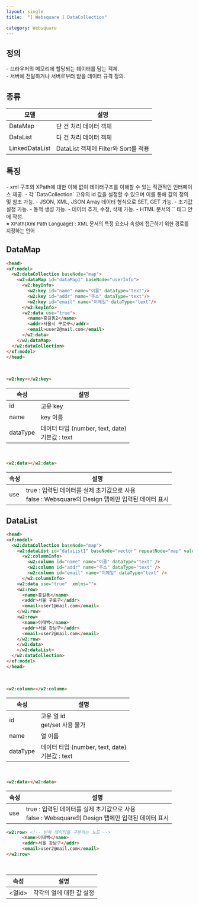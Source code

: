```yaml
---
layout: single
title:  "[ Websquare ] DataCollection"

category: Websquare
---
```



<h2>정의</h2>
- 브라우저의 메모리에 할당되는 데이터를 담는 객체.<br>
- 서버에 전달하거나 서버로부터 받을 데이터 규격 정의.

<h2>종류</h2>

|<center>모델<center>|<center>설명<center>|
|---|---|
|DataMap|단 건 처리 데이터 객체|
|DataList|다 건 처리 데이터 객체|
|LinkedDataList|DataList 객체에 Filter와 Sort를 적용|

<h2>특징</h2>
- xml 구조외 XPath에 대한 이해 없이 데이터구조를 이해할 수 있는 직관적인 인터페이스 제공.
- 각 `DataCollection` 고유의 id 값을 설정할 수 있으며 이를 통해 값의 정의 및 참조 가능.
- JSON, XML, JSON Array 데이터 형식으로 SET, GET 가능.
- 초기값 설정 가능.
- 동적 생성 가능.
- 데이터 추가, 수정, 삭제 가능.
- HTML 문서의 `<head></head>` 태그 안에 작성.
<br>
<span style="font-size:10pt">※ XPath(Xml Path Language) : XML 문서의 특정 요소나 속성에 접근하기 위한 경로를 지정하는 언어 </span>

<h2>DataMap</h2>

```html
<head>
<xf:model>
  <w2:dataCollection baseNode="map">
    <w2:dataMap id="dataMap1" baseNode="userInfo">
      <w2:keyInfo>
        <w2:key id="name" name="이름" dataType="text"/>
        <w2:key id="addr" name="주소" dataType="text"/>
        <w2:key id="email" name="이메일" dataType="text"/>
      </w2:keyInfo>
      <w2:data use="true">
        <name>홍길동2</name>
        <addr>서울시 구로구</addr>
        <email>user2@mail.com</email>
      </w2:data>
    </w2:dataMap>
  </w2:dataCollection>
</xf:model>
</head>
```

<br>

~~~html
<w2:key></w2:key>
~~~

|<center>속성<center>|<center>설명<center>|
|-|-|
|id|고유 key|
|name|key 이름|
|dataType|데이터 타입 (number, text, date)<br>기본값 : text|

<br>

~~~html
<w2:data></w2:data>
~~~

|<center>속성<center>|<center>설명<center>|
|-|-|
|use|true : 입력된 데이터를 실제 초기값으로 사용<br>false : Websquare의 Design 탭에만 입력된 데이터 표시|

<h2>DataList</h2>

~~~html
<head>
<xf:model>
  <w2:dataCollection baseNode="map">
    <w2:dataList id="dataList1" baseNode="vector" repeatNode="map" valueAttribute="">
      <w2:columnInfo>
        <w2:column id="name" name="이름" dataType="text" />
        <w2:column id="addr" name="주소" dataType="text" />
        <w2:column id="email" name="이메일" dataType="text" />
      </w2:columnInfo>
    <w2:data use="true"  xmlns="">
    <w2:row>
      <name>홍길동</name>
      <addr>서울 구로구</addr>
      <email>user1@mail.com</email>
    </w2:row>
    <w2:row>
      <name>이태백</name>
      <addr>서울 강남구</addr>
      <email>user2@mail.com</email>
    </w2:row>
    </w2:data>
    </w2:dataList>
  </w2:dataCollection>
</xf:model>
</head>
~~~

<br>

~~~html
<w2:column></w2:column>
~~~

|<center>속성<center>|<center>설명<center>|
|-|-|
|id|고유 열 id<br>get/set 사용 불가|
|name|열 이름|
|dataType|데이터 타입 (number, text, date)<br>기본값 : text|

<br>

~~~html
<w2:data></w2:data>
~~~

|<center>속성<center>|<center>설명<center>|
|-|-|
|use|true : 입력된 데이터를 실제 초기값으로 사용<br>false : Websquare의 Design 탭에만 입력된 데이터 표시|

~~~html
<w2:row> <!-- 반복 데이터를 구분하는 노드 -->
      <name>이태백</name>
      <addr>서울 강남구</addr>
      <email>user2@mail.com</email>
</w2:row>
~~~

<br>

|<center>속성<center>|<center>설명<center>|
|-|-|
|<열id>|각각의 열에 대한 값 설정|